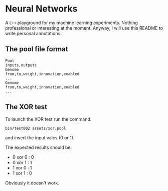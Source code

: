 # Neural Networks

A `C++` playground for my machine learning experiments. Nothing professional or interesting at the moment. Anyway, I will use this README to write personal annotations.

## The pool file format

```
Pool
inputs,outputs
Genome
from,to,weight,innovation,enabled
...
Genome
from,to,weight,innovation,enabled
...
```

## The XOR test

To launch the XOR test run the command:

```
bin/test002 assets/xor.pool
```

and insert the input vales (0 or 1).

The expected results should be:

* 0 xor 0 : 0
* 0 xor 1 : 1
* 1 xor 0 : 1
* 1 xor 1 : 0

Obviously it doesn't work.
